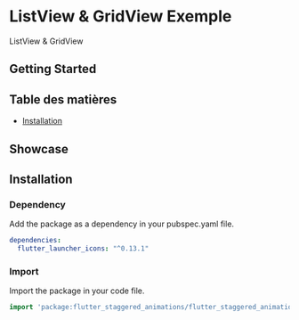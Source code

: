 # ListView & GridView Exemple

ListView & GridView

## Getting Started

## Table des matières

- [Installation](#installation)


## Showcase


## Installation


### Dependency
Add the package as a dependency in your pubspec.yaml file.
```yaml
dependencies:
  flutter_launcher_icons: "^0.13.1"
```

### Import
Import the package in your code file.
```dart
import 'package:flutter_staggered_animations/flutter_staggered_animations.dart';
```
